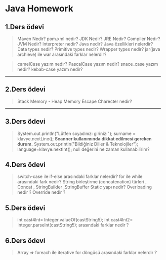 # Java Homework
## 1.Ders ödevi
> Maven Nedir?
> pom.xml nedir?
> JDK Nedir?
> JRE Nedir?
> Compiler Nedir?
> JVM Nedir?
> Interpreter nedir?
> Java nedir?
> Java özellikleri nelerdir?
> Data types nedir?
> Primitive types nedir?
> Wrapper types nedir?
> jar(java archieve) ile war arasındaki farklar nelerdir?

>camelCase yazım nedir?
> PascalCase yazım nedir?
> snace_case yazım nedir?
> kebab-case yazım nedir?
---

## 2.Ders ödevi
> Stack Memory - Heap Memory
> Escape Charecter nedir?
---

## 3.Ders ödevi
> System.out.println("Lütfen soyadınızı giriniz:");
> surname = klavye.nextLine();
> **Scanner kullanımında dikkat edilmesi gereken durum.**
>System.out.println("Bildiğiniz Diller & Teknolojiler");
>language=klavye.nextInt();
>null değerini ne zaman kullanabilirim?

## 4.Ders ödevi
> switch-case ile if-else arasındaki farklar nelerdir?
> for ile while arasındaki fark nedir?
> String birleştirme (concatenation) türleri , Concat , StringBuilder ,StringBuffer 
> Static yapı nedir?
> Overloading nedir ?
> Override nedir ?

## 5.Ders ödevi
> int cast4Int= Integer.valueOf(castString5);
> int cast4Int2= Integer.parseInt(castString5); arasındaki farklar nedir ?

## 6.Ders ödevi
> Array => foreach ile iterative for döngüsü arasındaki farklar nelerdir ?